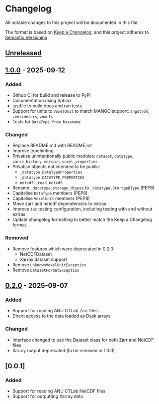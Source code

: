 # Changelog

All notable changes to this project will be documented in this file.

The format is based on [Keep a Changelog](https://keepachangelog.com/en/1.1.0/),
and this project adheres to [Semantic Versioning](https://semver.org/spec/v2.0.0.html).

## [Unreleased]

## [1.0.0] - 2025-09-12

### Added

- Github CI for build and release to PyPI
- Documentation using Sphinx
- justfile to build docs and run tests
- Support for units to `VoxelUnit` to match MANGO support: `angstrom`, `centimeters`, `voxels`
- Tests for `DataType.from_basename`

### Changed

- Replace README.md with README.rst
- Improve typehinting
- Privatise unintentionally public modules: `dataset`, `datatype`, `parse_history`, `version`, `voxel_properties`
- Privatise objects not intended to be public:
  - `_datatype.DataTypeProperties`
  - `_datatype.DATATYPE_PROPERTIES`
  - `netcdf._read_netcdf`
- Rename `_datatype.storage_dtypes` to `_datatype.StorageDType` (PEP8)
- Capitalise `DataType` members (PEP8)
- Capitalise `VoxelUnit` members (PEP8)
- Move zarr and netcdf dependencies to extras
- Improve `tox` testing configuration, including testing with and without extras
- Update changelog formatting to better match the Keep a Changelog format.

### Removed

- Remove features which were deprecated in 0.2.0:
  - NetCDFDataset
  - Xarray dataset support
- Remove `UnknownVoxelUnitException`
- Remove `DatasetFormatException`

## [0.2.0] - 2025-09-07

### Added

- Support for reading ANU CTLab Zarr files
- Direct access to the data loaded as Dask arrays

### Changed

- Interface changed to use the Dataset class for both Zarr and NetCDF files
- Xarray output deprecated (to be removed in 1.0.0)

## [0.0.1]

### Added

- Support for reading ANU CTLab NetCDF files
- Support for outputting Xarray data

[unreleased]: https://github.com/MaterialsPhysicsANU/anu_ctlab_io/compare/v1.0.0...HEAD
[1.0.0]: https://github.com/MaterialsPhysicsANU/anu_ctlab_io/releases/tag/v1.0.0
[0.2.0]: https://github.com/MaterialsPhysicsANU/anu_ctlab_io/releases/tag/v0.2.0
